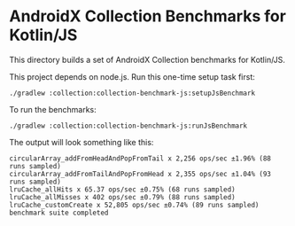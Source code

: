 # AndroidX Collection Benchmarks for Kotlin/JS

This directory builds a set of AndroidX Collection benchmarks for Kotlin/JS.

This project depends on node.js. Run this one-time setup task first:

    ./gradlew :collection:collection-benchmark-js:setupJsBenchmark

To run the benchmarks:

    ./gradlew :collection:collection-benchmark-js:runJsBenchmark

The output will look something like this:

```
circularArray_addFromHeadAndPopFromTail x 2,256 ops/sec ±1.96% (88 runs sampled)
circularArray_addFromTailAndPopFromHead x 2,355 ops/sec ±1.04% (93 runs sampled)
lruCache_allHits x 65.37 ops/sec ±0.75% (68 runs sampled)
lruCache_allMisses x 402 ops/sec ±0.79% (88 runs sampled)
lruCache_customCreate x 52,805 ops/sec ±0.74% (89 runs sampled)
benchmark suite completed
```
